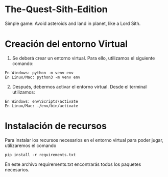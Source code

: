 # The-Quest-Sith-Edition
Simple game: Avoid asteroids and land in planet, like a Lord Sith.

# Creación del entorno Virtual

1. Se deberá crear un entorno virtual. Para ello, utilizamos el siguiente comando:
```
En Windows: python -m venv env
En Linux/Mac: python3 -m venv env
```

2. Después, debermos activar el entorno virtual. Desde el terminal utilizamos:
```
En Windows: env\Scripts\activate
En Linux/Mac: ./env/bin/activate
```
# Instalación de recursos

Para instalar los recursos necesarios en el entorno virtual para poder jugar, utilizaremos el comando 

`pip install -r requirements.txt`

En este archivo requirements.txt encontrarás todos los paquetes necesarios.